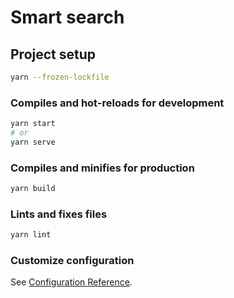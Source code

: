 # Smart search

## Project setup
```sh
yarn --frozen-lockfile
```

### Compiles and hot-reloads for development
```sh
yarn start
# or
yarn serve
```

### Compiles and minifies for production
```sh
yarn build
```

### Lints and fixes files
```sh
yarn lint
```

### Customize configuration
See [Configuration Reference](https://cli.vuejs.org/config/).
